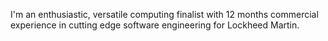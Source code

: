I'm an enthusiastic, versatile computing finalist with 12 months commercial experience in cutting edge software engineering for Lockheed Martin.
